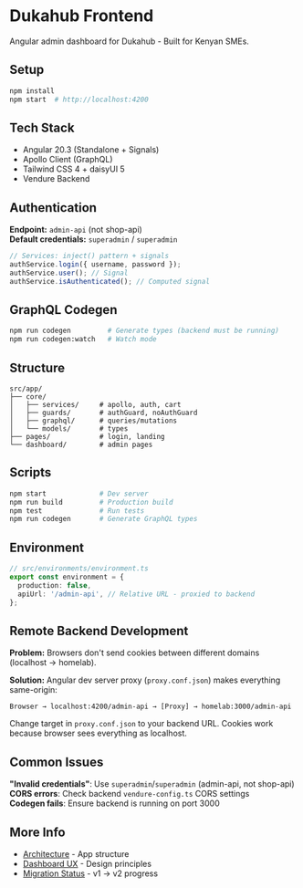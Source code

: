 # Dukahub Frontend

Angular admin dashboard for Dukahub - Built for Kenyan SMEs.

## Setup

```bash
npm install
npm start  # http://localhost:4200
```

## Tech Stack

- Angular 20.3 (Standalone + Signals)
- Apollo Client (GraphQL)
- Tailwind CSS 4 + daisyUI 5
- Vendure Backend

## Authentication

**Endpoint:** `admin-api` (not shop-api)  
**Default credentials:** `superadmin` / `superadmin`

```typescript
// Services: inject() pattern + signals
authService.login({ username, password });
authService.user(); // Signal
authService.isAuthenticated(); // Computed signal
```

## GraphQL Codegen

```bash
npm run codegen         # Generate types (backend must be running)
npm run codegen:watch   # Watch mode
```

## Structure

```
src/app/
├── core/
│   ├── services/     # apollo, auth, cart
│   ├── guards/       # authGuard, noAuthGuard
│   ├── graphql/      # queries/mutations
│   └── models/       # types
├── pages/            # login, landing
└── dashboard/        # admin pages
```

## Scripts

```bash
npm start             # Dev server
npm run build         # Production build
npm test              # Run tests
npm run codegen       # Generate GraphQL types
```

## Environment

```typescript
// src/environments/environment.ts
export const environment = {
  production: false,
  apiUrl: '/admin-api', // Relative URL - proxied to backend
};
```

## Remote Backend Development

**Problem:** Browsers don't send cookies between different domains (localhost → homelab).

**Solution:** Angular dev server proxy (`proxy.conf.json`) makes everything same-origin:

```
Browser → localhost:4200/admin-api → [Proxy] → homelab:3000/admin-api
```

Change target in `proxy.conf.json` to your backend URL. Cookies work because browser sees everything as localhost.

## Common Issues

**"Invalid credentials"**: Use `superadmin`/`superadmin` (admin-api, not shop-api)  
**CORS errors**: Check backend `vendure-config.ts` CORS settings  
**Codegen fails**: Ensure backend is running on port 3000

## More Info

- [Architecture](./ARCHITECTURE.md) - App structure
- [Dashboard UX](./DASHBOARD_UX.md) - Design principles
- [Migration Status](./MIGRATION_STATUS.md) - v1 → v2 progress
